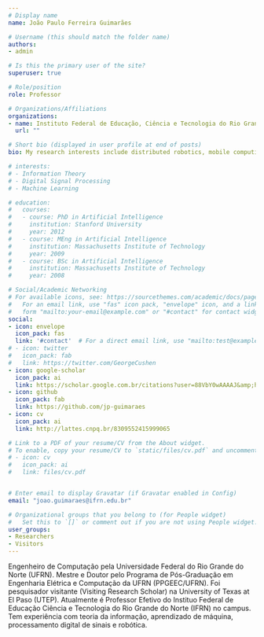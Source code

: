```yaml
---
# Display name
name: João Paulo Ferreira Guimarães

# Username (this should match the folder name)
authors:
- admin

# Is this the primary user of the site?
superuser: true

# Role/position
role: Professor 

# Organizations/Affiliations
organizations:
- name: Instituto Federal de Educação, Ciência e Tecnologia do Rio Grande do Norte (IFRN)
  url: ""

# Short bio (displayed in user profile at end of posts)
bio: My research interests include distributed robotics, mobile computing and programmable matter.

# interests:
# - Information Theory
# - Digital Signal Processing
# - Machine Learning

# education:
#   courses:
#   - course: PhD in Artificial Intelligence
#     institution: Stanford University
#     year: 2012
#   - course: MEng in Artificial Intelligence
#     institution: Massachusetts Institute of Technology
#     year: 2009
#   - course: BSc in Artificial Intelligence
#     institution: Massachusetts Institute of Technology
#     year: 2008

# Social/Academic Networking
# For available icons, see: https://sourcethemes.com/academic/docs/page-builder/#icons
#   For an email link, use "fas" icon pack, "envelope" icon, and a link in the
#   form "mailto:your-email@example.com" or "#contact" for contact widget.
social:
- icon: envelope
  icon_pack: fas
  link: '#contact'  # For a direct email link, use "mailto:test@example.org".
# - icon: twitter
#   icon_pack: fab
#   link: https://twitter.com/GeorgeCushen
- icon: google-scholar
  icon_pack: ai
  link: https://scholar.google.com.br/citations?user=88VbY0wAAAAJ&amp;hl=pt-BR&amp;oi=sra
- icon: github
  icon_pack: fab
  link: https://github.com/jp-guimaraes
- icon: cv
  icon_pack: ai
  link: http://lattes.cnpq.br/8309552415999065

# Link to a PDF of your resume/CV from the About widget.
# To enable, copy your resume/CV to `static/files/cv.pdf` and uncomment the lines below.
# - icon: cv
#   icon_pack: ai
#   link: files/cv.pdf


# Enter email to display Gravatar (if Gravatar enabled in Config)
email: "joao.guimaraes@ifrn.edu.br"

# Organizational groups that you belong to (for People widget)
#   Set this to `[]` or comment out if you are not using People widget.
user_groups:
- Researchers
- Visitors
---
```


Engenheiro de Computação pela Universidade Federal do Rio Grande do Norte (UFRN). Mestre e Doutor pelo Programa de Pós-Graduação em Engenharia Elétrica e Computação da UFRN (PPGEEC/UFRN). Foi pesquisador visitante (Visiting Research Scholar) na University of Texas at El Paso (UTEP). 
Atualmente é Professor Efetivo do Instituo Federal de Educação Ciência e Tecnologia do Rio Grande do Norte (IFRN) no campus. Tem experiência com teoria da informação, aprendizado de máquina, processamento digital de sinais e robótica.
